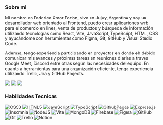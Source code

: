 ### Sobre mi
Mi nombre es Federico Omar Farfan, vivo en Jujuy, Argentina y soy un desarrollador web orientado al Frontend, puedo crear aplicaciones web para el comercio en linea, venta de productos y búsqueda de información utilizando tecnologías como React, Vite, JavaScript, TypeScript, HTML, CSS y ayudándome con herramientas como Figma, Git, GitHub y Visual Studio Code.

Ademas, tengo experiencia participando en proyectos en donde eh debido comunicar mis avances y próximas tareas en reuniones diarias a traves Google Meet, Discord entre otras según las necesidades del equipo. En cuanto a herramientas para una organización eficiente, tengo experiencia utilizando Trello, Jira y GitHub Projects.

<a href="https://www.linkedin.com/in/federico-omar-farfan-32b314245"><img src="https://img.shields.io/badge/-LinkedIn-0077B5?style=flat&logo=Linkedin&logoColor=white"/></a>
<a href="mailto:federicoofarfan@gmail.com"><img src="https://img.shields.io/badge/-Gmail-D14836?style=flat&logo=Gmail&logoColor=white"/></a>
<a href="https://fof3096.github.io/Federico_Farfan/"><img src="https://img.shields.io/badge/-Portafolio-181717?style=flat&logo=GitHub&logoColor=white"/></a>

### Habilidades Tecnicas
![CSS3](https://img.shields.io/badge/css3-%231572B6.svg?style=for-the-badge&logo=css3&logoColor=white) ![HTML5](https://img.shields.io/badge/html5-%23E34F26.svg?style=for-the-badge&logo=html5&logoColor=white) ![JavaScript](https://img.shields.io/badge/javascript-%23323330.svg?style=for-the-badge&logo=javascript&logoColor=%23F7DF1E) ![TypeScript](https://img.shields.io/badge/typescript-%23007ACC.svg?style=for-the-badge&logo=typescript&logoColor=white) ![GithubPages](https://img.shields.io/badge/github%20pages-121013?style=for-the-badge&logo=github&logoColor=white) ![Express.js](https://img.shields.io/badge/express.js-%23404d59.svg?style=for-the-badge&logo=express&logoColor=%2361DAFB) ![Insomnia](https://img.shields.io/badge/Insomnia-black?style=for-the-badge&logo=insomnia&logoColor=5849BE) ![NodeJS](https://img.shields.io/badge/node.js-6DA55F?style=for-the-badge&logo=node.js&logoColor=white) ![Vite](https://img.shields.io/badge/vite-%23646CFF.svg?style=for-the-badge&logo=vite&logoColor=white) ![MongoDB](https://img.shields.io/badge/MongoDB-%234ea94b.svg?style=for-the-badge&logo=mongodb&logoColor=white) ![Firebase](https://img.shields.io/badge/firebase-a08021?style=for-the-badge&logo=firebase&logoColor=ffcd34) ![Figma](https://img.shields.io/badge/figma-%23F24E1E.svg?style=for-the-badge&logo=figma&logoColor=white) ![GitHub](https://img.shields.io/badge/github-%23121011.svg?style=for-the-badge&logo=github&logoColor=white) ![Git](https://img.shields.io/badge/git-%23F05033.svg?style=for-the-badge&logo=git&logoColor=white) ![Trello](https://img.shields.io/badge/Trello-%23026AA7.svg?style=for-the-badge&logo=Trello&logoColor=white) ![Notion](https://img.shields.io/badge/Notion-%23000000.svg?style=for-the-badge&logo=notion&logoColor=white)
